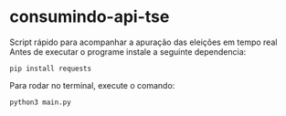 # consumindo-api-tse
Script rápido para acompanhar a apuração das eleições em tempo real
Antes de executar o programe instale a seguinte dependencia:
```
pip install requests
```
Para rodar no terminal, execute o comando:
```
python3 main.py
```
